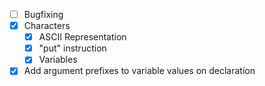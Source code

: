 - [ ] Bugfixing
- [x] Characters
	- [x] ASCII Representation
	- [x] "put" instruction
 	- [x] Variables
- [x] Add argument prefixes to variable values on declaration